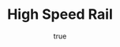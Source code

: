 ---
type: "home-page-section"
title: "High Speed Rail"
sub_title: "INTERNATIONAL EXPRESS"
description: "The first inter-country high speed rail service in Southeast Asia will connect travelers between Kuala Lumpur and Singapore in just 90 minutes. Our global team of high-speed rail specialists are applying experience from Hong Kong, China, Macao and Spain to conduct the engineering study for infrastructure design of the Singapore stretch."
bg_image: "high_speed_rail_3000x1400.jpg"
menu_order: 4
author:
    image: "petervoorhees-thumb-web.jpg"
    name: "Peter Voorhees"
    position: "Urban Transportation Planning Manager"
    testimonials: "With few exceptions, U.S. passenger rail uses the same rail network that transports coal, oil and double-stacked containers. While that freight rail network does hold promise for effective passenger movement, a new network is needed for very fast passenger transport. Advances in the delivery of conventional passenger rail, high-speed equipment and emerging ultra-high speed modes (such as Hyperloop) portend a bright future for multimodal passenger transportation networks and high-density urban hubs."
---